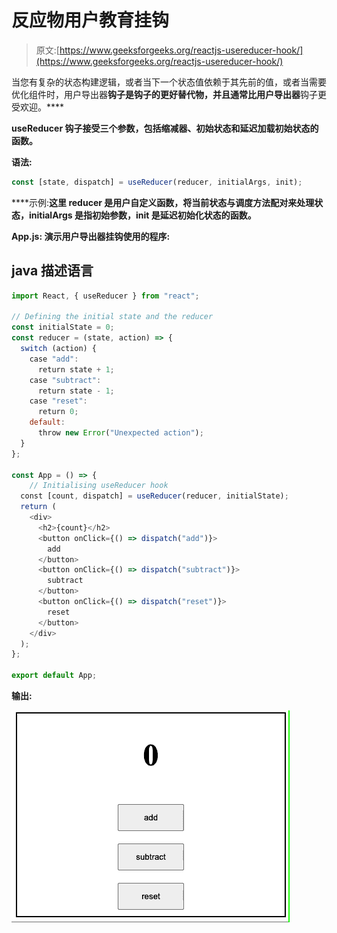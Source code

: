 # 反应物用户教育挂钩

> 原文:[https://www.geeksforgeeks.org/reactjs-usereducer-hook/](https://www.geeksforgeeks.org/reactjs-usereducer-hook/)

当您有复杂的状态构建逻辑，或者当下一个状态值依赖于其先前的值，或者当需要优化组件时，用户导出器**钩子是[](https://www.geeksforgeeks.org/reactjs-usestate-hook/)**钩子的更好替代物，并且通常比**用户导出器**钩子更受欢迎。****

****useReducer** 钩子接受三个参数，包括缩减器、初始状态和延迟加载初始状态的函数。**

****语法:****

```jsx
const [state, dispatch] = useReducer(reducer, initialArgs, init);
```

****示例:**这里 reducer 是用户自定义函数，将当前状态与调度方法配对来处理状态，initialArgs 是指初始参数，init 是延迟初始化状态的函数。**

****App.js:** 演示用户导出器挂钩使用的程序:**

## **java 描述语言**

```jsx
import React, { useReducer } from "react";

// Defining the initial state and the reducer
const initialState = 0;
const reducer = (state, action) => {
  switch (action) {
    case "add":
      return state + 1;
    case "subtract":
      return state - 1;
    case "reset":
      return 0;
    default:
      throw new Error("Unexpected action");
  }
};

const App = () => {
    // Initialising useReducer hook
  const [count, dispatch] = useReducer(reducer, initialState);
  return (
    <div>
      <h2>{count}</h2>
      <button onClick={() => dispatch("add")}>
        add
      </button>
      <button onClick={() => dispatch("subtract")}>
        subtract
      </button>
      <button onClick={() => dispatch("reset")}>
        reset
      </button>
    </div>
  );
};

export default App;
```

****输出:****

**![](img/35e2fddac9bf2fb9d485536faa3473a5.png)**